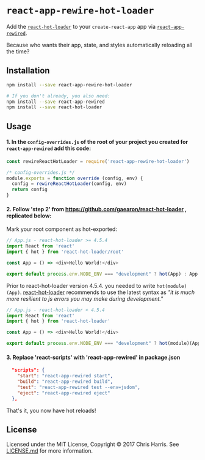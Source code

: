 # `react-app-rewire-hot-loader`

Add the [`react-hot-loader`](https://github.com/gaearon/react-hot-loader) to your `create-react-app` app via [`react-app-rewired`](https://github.com/timarney/react-app-rewired).

Because who wants their app, state, and styles automatically reloading all the time?

## Installation

```sh
npm install --save react-app-rewire-hot-loader

# If you don't already, you also need:
npm install --save react-app-rewired
npm install --save react-hot-loader
```

## Usage

#### 1. __In the `config-overrides.js` of the root of your project you created for `react-app-rewired` add this code:__

```js
const rewireReactHotLoader = require('react-app-rewire-hot-loader')

/* config-overrides.js */
module.exports = function override (config, env) {
  config = rewireReactHotLoader(config, env)
  return config
}
```

#### 2. __Follow 'step 2' from https://github.com/gaearon/react-hot-loader , replicated below:__

Mark your root component as hot-exported:
```js
// App.js - react-hot-loader >= 4.5.4
import React from 'react'
import { hot } from 'react-hot-loader/root'

const App = () => <div>Hello World!</div>

export default process.env.NODE_ENV === "development" ? hot(App) : App
```
Prior to react-hot-loader version 4.5.4. you needed to write `hot(module)(App)`. [react-hot-loader](https://github.com/gaearon/react-hot-loader/tree/v4.7.1#getting-started) recommends to use the latest syntax as
_"it is much more resilient to js errors you may make during development."_

```js
// App.js - react-hot-loader < 4.5.4
import React from 'react'
import { hot } from 'react-hot-loader'

const App = () => <div>Hello World!</div>

export default process.env.NODE_ENV === "development" ? hot(module)(App) : App
```

#### 3. __Replace 'react-scripts' with 'react-app-rewired' in package.json__

```json
  "scripts": {
    "start": "react-app-rewired start",
    "build": "react-app-rewired build",
    "test": "react-app-rewired test --env=jsdom",
    "eject": "react-app-rewired eject"
  },
```

That's it, you now have hot reloads!


## License

Licensed under the MIT License, Copyright ©️ 2017 Chris Harris. See [LICENSE.md](LICENSE.md) for more information.
